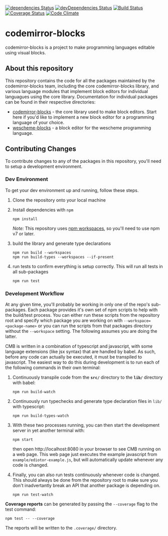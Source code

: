 [![dependencies Status](https://david-dm.org/bootstrapworld/codemirror-blocks/status.svg)](https://david-dm.org/bootstrapworld/codemirror-blocks)
[![devDependencies Status](https://david-dm.org/bootstrapworld/codemirror-blocks/dev-status.svg)](https://david-dm.org/bootstrapworld/codemirror-blocks?type=dev)
[![Build Status](https://github.com/bootstrapworld/codemirror-blocks/actions/workflows/run-tests.yml/badge.svg)](https://github.com/bootstrapworld/codemirror-blocks/actions)
[![Coverage Status](https://coveralls.io/repos/bootstrapworld/codemirror-blocks/badge.svg?branch=master&service=github)](https://coveralls.io/github/bootstrapworld/codemirror-blocks?branch=master)
[![Code Climate](https://codeclimate.com/github/bootstrapworld/codemirror-blocks/badges/gpa.svg)](https://codeclimate.com/github/bootstrapworld/codemirror-blocks)

# codemirror-blocks

codemirror-blocks is a project to make programming languages editable using visual blocks.

## About this repository

This repository contains the code for all the packages maintained by the codemirror-blocks team, including the core codemirror-blocks library, and various language modules that implement block
editors for individual languagues using the core library. Documentation for individual packages
can be found in their respective directories:

- [codemirror-blocks](packages/codemirror-blocks/) - the core library used to make block editors. Start here if you'd like to implement a new block editor for a programming language of your choice.
- [wescheme-blocks](packages/wescheme-blocks/) - a block editor for the wescheme programming language.

## Contributing Changes

To contribute changes to any of the packages in this repository, you'll need to setup a development
environment.

### Dev Environment

To get your dev environment up and running, follow these steps.

1. Clone the repository onto your local machine

1. Install dependencies with `npm`

   ```
   npm install
   ```

   _Note:_ This repository uses [npm workspaces](https://docs.npmjs.com/cli/v7/using-npm/workspaces), so you'll need to use npm v7 or later.

1. build the library and generate type declarations

   ```
   npm run build --workspaces
   npm run build-types --workspaces --if-present
   ```

1. run tests to confirm everything is setup correctly. This will run all tests in all sub-packages

   ```
   npm run test
   ```

### Development Workflow

At any given time, you'll probably be working in only one of the repo's sub-packages. Each package
provides it's own set of npm scripts to help with the build/test process. You can either run these scripts from the repository root and specify which package you are working on with `--workspace=<package-name>` or you can run the scripts from that packages directory without the `--workspace` setting. The following assumes you are doing the latter.

CMB is written in a combination of typescript and javascript, with some language extensions (like jsx syntax) that are handled by babel. As such, before any code can actually be executed, it must be transpiled to javascript. The easiest way to do this during development is to run each of the following commands in their own terminal:

1. Continuously transpile code from the **`src/`** directory to the **`lib/`** directory with babel:

   ```
   npm run build-watch
   ```

1. Continuously run typechecks and generate type declaration files in `lib/` with typescript:

   ```
   npm run build-types-watch
   ```

1. With these two processes running, you can then start the development server in yet another terminal with:

   ```
   npm start
   ```

   then open http://localhost:8080 in your browser to see CMB running on a web page. This web page just executes the example javascript from `example/ediotor-example.js`, but will automatically
   update whenever any code is changed.

1. Finally, you can also run tests continuously whenever code is changed. This should always be
   done from the repository root to make sure you don't inadvertantly break an API that another
   package is depending on.

   ```
   npm run test-watch
   ```

**Coverage reports** can be generated by passing the `--coverage` flag to the test command:

```
npm test -- --coverage
```

The reports will be written to the `.coverage/` directory.
